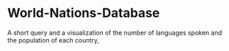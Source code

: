 # World-Nations-Database
A short query and a visualization of the number of languages spoken and the population of each country,
